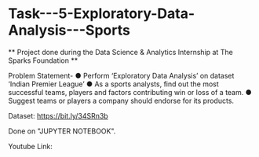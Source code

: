 # Task---5-Exploratory-Data-Analysis---Sports
** Project done during the Data Science & Analytics Internship at The Sparks Foundation **

Problem Statement-
● Perform ‘Exploratory Data Analysis’ on dataset ‘Indian Premier League’ 
● As a sports analysts, find out the most successful teams, players and factors 
contributing win or loss of a team. 
● Suggest teams or players a company should endorse for its products. 

Dataset: https://bit.ly/34SRn3b

Done on "JUPYTER NOTEBOOK".

Youtube Link:
